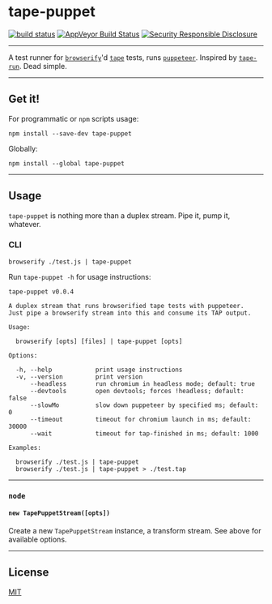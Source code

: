 # tape-puppet

[![build status](http://img.shields.io/travis/chiefbiiko/tape-puppet.svg?style=flat)](http://travis-ci.org/chiefbiiko/tape-puppet) [![AppVeyor Build Status](https://ci.appveyor.com/api/projects/status/github/chiefbiiko/tape-puppet?branch=master&svg=true)](https://ci.appveyor.com/project/chiefbiiko/tape-puppet) [![Security Responsible Disclosure](https://img.shields.io/badge/Security-Responsible%20Disclosure-yellow.svg)](./security.md)

***

A test runner for [`browserify`](https://github.com/browserify/browserify)'d [`tape`](https://github.com/substack/tape) tests, runs [`puppeteer`](https://github.com/GoogleChrome/puppeteer). Inspired by [`tape-run`](https://github.com/juliangruber/tape-run). Dead simple.

***

## Get it!

For programmatic or `npm` scripts usage:

```
npm install --save-dev tape-puppet
```

Globally:

```
npm install --global tape-puppet
```

***

## Usage


`tape-puppet` is nothing more than a duplex stream. Pipe it, pump it, whatever.

### CLI

```
browserify ./test.js | tape-puppet
```

Run `tape-puppet -h` for usage instructions:

```
tape-puppet v0.0.4

A duplex stream that runs browserified tape tests with puppeteer.
Just pipe a browserify stream into this and consume its TAP output.

Usage:

  browserify [opts] [files] | tape-puppet [opts]

Options:

  -h, --help            print usage instructions
  -v, --version         print version
      --headless        run chromium in headless mode; default: true
      --devtools        open devtools; forces !headless; default: false
      --slowMo          slow down puppeteer by specified ms; default: 0
      --timeout         timeout for chromium launch in ms; default: 30000
      --wait            timeout for tap-finished in ms; default: 1000

Examples:

  browserify ./test.js | tape-puppet
  browserify ./test.js | tape-puppet > ./test.tap
```

***

### `node`

#### `new TapePuppetStream([opts])`

Create a new `TapePuppetStream` instance, a transform stream. See above for available options.

***

## License

[MIT](./license.md)
